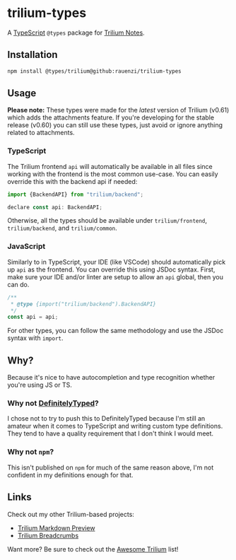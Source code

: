 # trilium-types

A [TypeScript](https://www.typescriptlang.org/) `@types` package for [Trilium Notes](https://github.com/zadam/trilium).

## Installation

```sh
npm install @types/trilium@github:rauenzi/trilium-types
```

## Usage

**Please note:** These types were made for the *latest* version of Trilium (v0.61) which adds the attachments feature. If you're developing for the stable release (v0.60) you can still use these types, just avoid or ignore anything related to attachments.

### TypeScript

The Trilium frontend `api` will automatically be available in all files since working with the frontend is the most common use-case. You can easily override this with the backend api if needed:

```js
import {BackendAPI} from "trilium/backend";

declare const api: BackendAPI;
```

Otherwise, all the types should be available under `trilium/frontend`, `trilium/backend`, and `trilium/common`.

### JavaScript

Similarly to in TypeScript, your IDE (like VSCode) should automatically pick up `api` as the frontend. You can override this using JSDoc syntax. First, make sure your IDE and/or linter are setup to allow an `api` global, then you can do.
```js
/**
 * @type {import("trilium/backend").BackendAPI}
 */
const api = api;
```

For other types, you can follow the same methodology and use the JSDoc syntax with `import`.


## Why?

Because it's nice to have autocompletion and type recognition whether you're using JS or TS.

### Why not [DefinitelyTyped](https://github.com/DefinitelyTyped/DefinitelyTyped/)?

I chose not to try to push this to DefinitelyTyped because I'm still an amateur when it comes to TypeScript and writing custom type definitions. They tend to have a quality requirement that I don't think I would meet.

### Why not `npm`?

This isn't published on `npm` for much of the same reason above, I'm not confident in my definitions enough for that.


## Links

Check out my other Trilium-based projects:
- [Trilium Markdown Preview](https://github.com/rauenzi/Trilium-MarkdownPreview/)
- [Trilium Breadcrumbs](https://github.com/rauenzi/Trilium-Breadcrumbs)

Want more? Be sure to check out the [Awesome Trilium](https://github.com/Nriver/awesome-trilium) list!